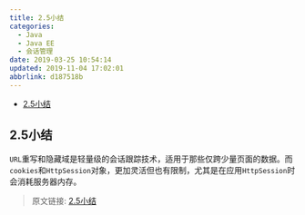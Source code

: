 ```yaml
---
title: 2.5小结
categories: 
  - Java
  - Java EE
  - 会话管理
date: 2019-03-25 10:54:14
updated: 2019-11-04 17:02:01
abbrlink: d187518b
---
```

- [2.5小结](/blog/d187518b/#2-5小结)

<!--more-->
<script src="https://cdn.bootcss.com/jquery/3.4.0/jquery.slim.min.js"></script>
<script>$(document).ready(function () {$(".post-body > ul:nth-child(1)").hide();});</script>

<!--end-->
## 2.5小结 ##
`URL`重写和隐藏域是轻量级的会话跟踪技术，适用于那些仅跨少量页面的数据。而`cookies`和`HttpSession`对象，更加灵活但也有限制，尤其是在应用`HttpSession`时会消耗服务器内存。

>原文链接: [2.5小结](https://lanlan2017.github.io/blog/d187518b/)
